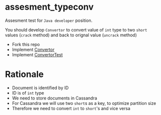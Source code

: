 # assesment_typeconv

Assesment test for `Java developer` position. 

You should develop `Convertor` to convert value of `int` type to two `short` values (`crack` method) and back to orignal value (`uncrack` method)

- Fork this repo
- Implement [Convertor](src/main/java/assesment_typeconv/Convertor.java)
- Implement [ConvertorTest](src/test/java/assesment_typeconv/ConvertorTest.java)

# Rationale

- Document is identified by ID
- ID is of `int` type
- We need to store documents in Cassandra
- For Cassandra we will use two `short`s as a key, to optimize partition size
- Therefore we need to convert `int` to `short`'s and vice versa
